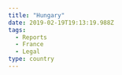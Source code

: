 ```yaml
---
title: "Hungary"
date: 2019-02-19T19:13:19.988Z
tags:
  - Reports
  - France
  - Legal
type: country
---
```

